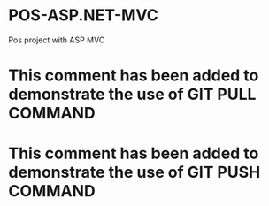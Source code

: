 # POS-ASP.NET-MVC
Pos project with ASP MVC
# This comment has been added to demonstrate the use of GIT PULL COMMAND
# This comment has been added to demonstrate the use of GIT PUSH COMMAND
